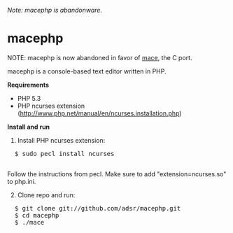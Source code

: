 *Note: macephp is abandonware.*

macephp
=======

NOTE: macephp is now abandoned in favor of [mace](https://github.com/adsr/mace), the C port.

macephp is a console-based text editor written in PHP.

**Requirements**
* PHP 5.3
* PHP ncurses extension (http://www.php.net/manual/en/ncurses.installation.php)

**Install and run**

1. Install PHP ncurses extension:
  <pre>
  $ sudo pecl install ncurses
  </pre>

  Follow the instructions from pecl. Make sure to add "extension=ncurses.so" to php.ini.

2. Clone repo and run:
  <pre>
  $ git clone git://github.com/adsr/macephp.git
  $ cd macephp
  $ ./mace
  </pre>
